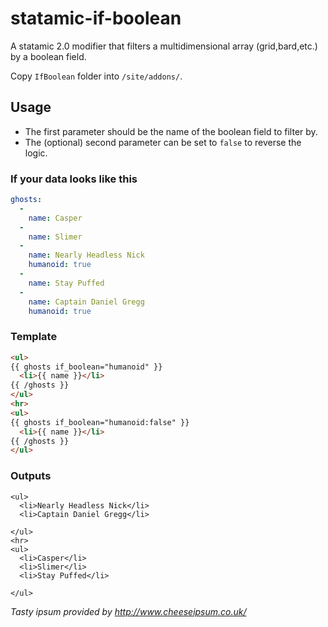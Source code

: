 # statamic-if-boolean
A statamic 2.0 modifier that filters a multidimensional array (grid,bard,etc.) by a boolean field.


Copy `IfBoolean` folder into `/site/addons/`.

## Usage


- The first parameter should be the name of the boolean field to filter by.
- The (optional) second parameter can be set to `false` to reverse the logic.

### If your data looks like this

```yaml
ghosts:
  - 
    name: Casper
  - 
    name: Slimer
  - 
    name: Nearly Headless Nick
    humanoid: true
  - 
    name: Stay Puffed
  - 
    name: Captain Daniel Gregg
    humanoid: true

```


### Template

```html
<ul>
{{ ghosts if_boolean="humanoid" }}
  <li>{{ name }}</li>
{{ /ghosts }}
</ul>
<hr>
<ul>
{{ ghosts if_boolean="humanoid:false" }}
  <li>{{ name }}</li>
{{ /ghosts }}
</ul>
```

### Outputs

```
<ul>
  <li>Nearly Headless Nick</li>
  <li>Captain Daniel Gregg</li>

</ul>
<hr>
<ul>
  <li>Casper</li>
  <li>Slimer</li>
  <li>Stay Puffed</li>

</ul>
```

_Tasty ipsum provided by http://www.cheeseipsum.co.uk/_